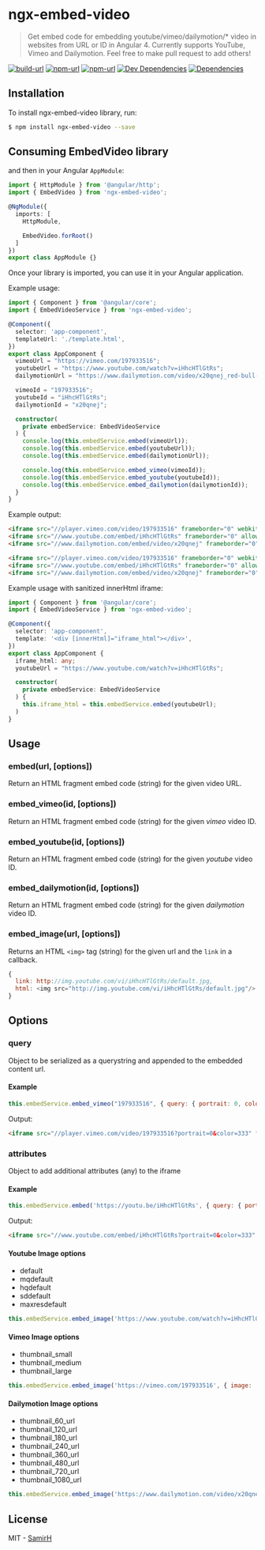 # ngx-embed-video

> Get embed code for embedding youtube/vimeo/dailymotion/* video in websites from URL or ID in Angular 4.
> Currently supports YouTube, Vimeo and Dailymotion. Feel free to make pull request to add others!

[![build-url][build-url-svg]][build-url]
[![npm-url][npm-url-svg]][npm-url]
[![npm-url][down-url-svg]][npm-url]
[![Dev Dependencies][dev-dependencies]][dev-dependencies-url]
[![Dependencies][dependencies]][dependencies-url]

## Installation

To install ngx-embed-video library, run:

```bash
$ npm install ngx-embed-video --save
```

## Consuming EmbedVideo library

and then in your Angular `AppModule`:

```typescript
import { HttpModule } from '@angular/http';
import { EmbedVideo } from 'ngx-embed-video';

@NgModule({
  imports: [
    HttpModule,

    EmbedVideo.forRoot()
  ]
})
export class AppModule {}
```

Once your library is imported, you can use it in your Angular application.

Example usage:

```typescript
import { Component } from '@angular/core';
import { EmbedVideoService } from 'ngx-embed-video';

@Component({
  selector: 'app-component',
  templateUrl: './template.html',
})
export class AppComponent {
  vimeoUrl = "https://vimeo.com/197933516";
  youtubeUrl = "https://www.youtube.com/watch?v=iHhcHTlGtRs";
  dailymotionUrl = "https://www.dailymotion.com/video/x20qnej_red-bull-presents-wild-ride-bmx-mtb-dirt_sport";

  vimeoId = "197933516";
  youtubeId = "iHhcHTlGtRs";
  dailymotionId = "x20qnej";

  constructor(
    private embedService: EmbedVideoService
  ) {
    console.log(this.embedService.embed(vimeoUrl));
    console.log(this.embedService.embed(youtubeUrl));
    console.log(this.embedService.embed(dailymotionUrl));

    console.log(this.embedService.embed_vimeo(vimeoId));
    console.log(this.embedService.embed_youtube(youtubeId));
    console.log(this.embedService.embed_dailymotion(dailymotionId));
  }
}
```

Example output:

```html
<iframe src="//player.vimeo.com/video/197933516" frameborder="0" webkitallowfullscreen mozallowfullscreen allowfullscreen></iframe>
<iframe src="//www.youtube.com/embed/iHhcHTlGtRs" frameborder="0" allowfullscreen></iframe>
<iframe src="//www.dailymotion.com/embed/video/x20qnej" frameborder="0" allowfullscreen></iframe>

<iframe src="//player.vimeo.com/video/197933516" frameborder="0" webkitallowfullscreen mozallowfullscreen allowfullscreen></iframe>
<iframe src="//www.youtube.com/embed/iHhcHTlGtRs" frameborder="0" allowfullscreen></iframe>
<iframe src="//www.dailymotion.com/embed/video/x20qnej" frameborder="0" allowfullscreen></iframe>
```

Example usage with sanitized innerHtml iframe:

```typescript
import { Component } from '@angular/core';
import { EmbedVideoService } from 'ngx-embed-video';

@Component({
  selector: 'app-component',
  template: '<div [innerHtml]="iframe_html"></div>',
})
export class AppComponent {
  iframe_html: any;
  youtubeUrl = "https://www.youtube.com/watch?v=iHhcHTlGtRs";

  constructor(
    private embedService: EmbedVideoService
  ) {
    this.iframe_html = this.embedService.embed(youtubeUrl);
  )
}
```


## Usage

### embed(url, [options])

Return an HTML fragment embed code (string) for the given video URL.

### embed_vimeo(id, [options])

Return an HTML fragment embed code (string) for the given _vimeo_ video ID.

### embed_youtube(id, [options])

Return an HTML fragment embed code (string) for the given _youtube_ video ID.

### embed_dailymotion(id, [options])

Return an HTML fragment embed code (string) for the given _dailymotion_ video ID.

### embed_image(url, [options])

Returns an HTML `<img>` tag (string) for the given url and the `link` in a callback.

```js
{
  link: http://img.youtube.com/vi/iHhcHTlGtRs/default.jpg,
  html: <img src="http://img.youtube.com/vi/iHhcHTlGtRs/default.jpg"/>
}
```

## Options

### query

Object to be serialized as a querystring and appended to the embedded content url.


#### Example

```js
this.embedService.embed_vimeo("197933516", { query: { portrait: 0, color: '333' } })
```

Output:

```html
<iframe src="//player.vimeo.com/video/197933516?portrait=0&color=333" frameborder="0" webkitallowfullscreen mozallowfullscreen allowfullscreen></iframe>
```
### attributes

Object to add additional attributes (any) to the iframe

#### Example

```js
this.embedService.embed('https://youtu.be/iHhcHTlGtRs', { query: { portrait: 0, color: '333' }, attr: { width: 400, height: 200 } })
```

Output:
```html
<iframe src="//www.youtube.com/embed/iHhcHTlGtRs?portrait=0&color=333" frameborder="0" allowfullscreen width="400" height="200"></iframe>
```

#### Youtube Image options

* default
* mqdefault
* hqdefault
* sddefault
* maxresdefault

```js
this.embedService.embed_image('https://www.youtube.com/watch?v=iHhcHTlGtRs', { image: 'mqdefault' })
```

#### Vimeo Image options

* thumbnail_small
* thumbnail_medium
* thumbnail_large

```js
this.embedService.embed_image('https://vimeo.com/197933516', { image: 'thumbnail_medium' })
```

#### Dailymotion Image options

* thumbnail_60_url
* thumbnail_120_url
* thumbnail_180_url
* thumbnail_240_url
* thumbnail_360_url
* thumbnail_480_url
* thumbnail_720_url
* thumbnail_1080_url

```js
this.embedService.embed_image('https://www.dailymotion.com/video/x20qnej_red-bull-presents-wild-ride-bmx-mtb-dirt_sport', { image: 'thumbnail_720_url' })
```


## License

MIT - [SamirH](mailto:samir.sgd@gmail.com)


[build-url]: https://travis-ci.org/SamirHodzic/ngx-embed-video
[build-url-svg]: https://travis-ci.org/SamirHodzic/ngx-embed-video.svg?branch=master
[down-url-svg]: https://img.shields.io/npm/dt/ngx-embed-video.svg
[dependencies]: https://david-dm.org/samirhodzic/ngx-embed-video.svg
[dependencies-url]: https://david-dm.org/samirhodzic/ngx-embed-video
[dev-dependencies]: https://david-dm.org/samirhodzic/ngx-embed-video/dev-status.svg
[dev-dependencies-url]: https://david-dm.org/samirhodzic/ngx-embed-video?type=dev
[npm-url-svg]: https://badge.fury.io/js/ngx-embed-video.svg
[npm-url]: https://www.npmjs.com/package/ngx-embed-video
